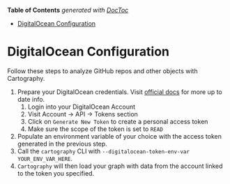<!-- START doctoc generated TOC please keep comment here to allow auto update -->
<!-- DON'T EDIT THIS SECTION, INSTEAD RE-RUN doctoc TO UPDATE -->
**Table of Contents**  *generated with [DocToc](https://github.com/thlorenz/doctoc)*

- [DigitalOcean Configuration](#digitalocean-configuration)

<!-- END doctoc generated TOC please keep comment here to allow auto update -->

# DigitalOcean Configuration

Follow these steps to analyze GitHub repos and other objects with Cartography.

1. Prepare your DigitalOcean credentials. Visit [official docs](https://cloud.digitalocean.com/account/api/tokens) for
more up to date info.
    1. Login into your DigitalOcean Account
    1. Visit Account -> API -> Tokens section
    1. Click on `Generate New Token` to create a personal access token
    1. Make sure the scope of the token is set to `READ`
1. Populate an environment variable of your choice with the access token generated in the previous step.
1. Call the `cartography` CLI with `--digitalocean-token-env-var YOUR_ENV_VAR_HERE`.
1. `Cartography` will then load your graph with data from the account linked to the token you specified.
